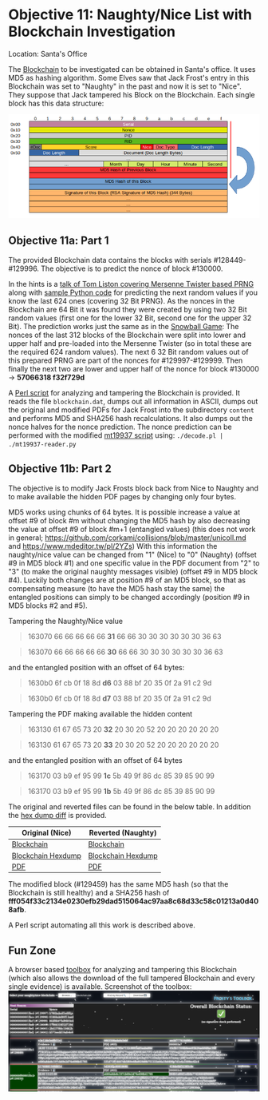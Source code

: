 # Objective 11: Naughty/Nice List with Blockchain Investigation
Location: Santa's Office

The [Blockchain](https://download.holidayhackchallenge.com/2020/blockchain.dat) to be investigated can be obtained in Santa's office.
It uses MD5 as hashing algorithm. Some Elves saw that Jack Frost's entry in this Blockchain was set to "Naughty" in the past and now it is set to "Nice". They suppose that Jack tampered his Block on the Blockchain.
Each single block has this data structure:

![data structure ](https://github.com/joergschwarzwaelder/hhc2020/blob/master/Objective-11/Blockchain%20Definition.png)


## Objective 11a: Part 1

The provided Blockchain data contains the blocks with serials #128449-#129996. The objective is to predict the nonce of block #130000.

In the hints is a [talk of Tom Liston covering Mersenne Twister based PRNG ](https://www.youtube.com/watch?v=Jo5Nlbqd-Vg) along with [sample Python code](https://github.com/tliston/mt19937) for predicting the next random values if you know the last 624 ones (covering 32 Bit PRNG).
As the nonces in the Blockchain are 64 Bit it was found they were created by using two 32 Bit random values (first one for the lower 32 Bit, second one for the upper 32 Bit).
The prediction works just the same as in the [Snowball Game](https://github.com/joergschwarzwaelder/hhc2020/blob/master/Additional/Snowball%20Game.md): The nonces of the last 312 blocks of the Blockchain were split into lower and upper half and pre-loaded into the Mersenne Twister (so in total these are the required 624 random values).
The next 6 32 Bit random values out of this prepared PRNG are part of the nonces for #129997-#129999.
Then finally the next two are lower and upper half of the nonce for block #130000 -> **57066318 f32f729d**

A [Perl script](https://github.com/joergschwarzwaelder/hhc2020/blob/master/Objective-11/decode.pl) for analyzing and tampering the Blockchain is provided.
It reads the file `blockchain.dat`, dumps out all information in ASCII, dumps out the original and modified PDFs for Jack Frost into the subdirectory `content` and performs MD5 and SHA256 hash recalculations.
It also dumps out the nonce halves for the nonce prediction.
The nonce prediction can be performed with the modified [mt19937 script](https://github.com/joergschwarzwaelder/hhc2020/blob/master/Objective-11/mt19937-reader.py) using: `./decode.pl | ./mt19937-reader.py`

## Objective 11b: Part 2

The objective is to modify Jack Frosts block back from Nice to Naughty and to make available the hidden PDF pages by changing only four bytes.

MD5 works using chunks of 64 bytes. It is possible increase a value at offset #9 of block #m without changing the MD5 hash by also decreasing the value at offset #9 of block #m+1 (entangled values) (this does not work in general; https://github.com/corkami/collisions/blob/master/unicoll.md and https://www.mdeditor.tw/pl/2YZs)
With this information the naughty/nice value can be changed from "1" (Nice) to "0" (Naughty) (offset #9 in MD5 block #1) and one specific value in the PDF document from "2" to "3" (to make the original naughty messages visible) (offset #9 in MD5 block #4).
Luckily both changes are at position #9 of an MD5 block, so that as compensating measure (to have the MD5 hash stay the same) the entangled positions can simply to be changed accordingly (position #9 in MD5 blocks #2 and #5).

Tampering the Naughty/Nice value
> 163070 66 66 66 66 66 **31** 66 66 30 30 30 30 30 30 36 63

> 163070 66 66 66 66 66 **30** 66 66 30 30 30 30 30 30 36 63

and the entangled position with an offset of 64 bytes:
> 1630b0 6f cb 0f 18 8d **d6** 03 88 bf 20 35 0f 2a 91 c2 9d

> 1630b0 6f cb 0f 18 8d **d7** 03 88 bf 20 35 0f 2a 91 c2 9d

Tampering the PDF making available the hidden content
> 163130 61 67 65 73 20 **32** 20 30 20 52 20 20 20 20 20 20

> 163130 61 67 65 73 20 **33** 20 30 20 52 20 20 20 20 20 20

and the entangled position with an offset of 64 bytes
> 163170 03 b9 ef 95 99 **1c** 5b 49 9f 86 dc 85 39 85 90 99

> 163170 03 b9 ef 95 99 **1b** 5b 49 9f 86 dc 85 39 85 90 99

The original and reverted files can be found in the below table.
In addition the [hex dump diff](https://github.com/joergschwarzwaelder/hhc2020/blob/master/Objective-11/blockchain-naughty-nice-diff.dump) is provided.

|Original (Nice)|Reverted (Naughty)  |
|--|--|
|[Blockchain](https://github.com/joergschwarzwaelder/hhc2020/blob/master/Objective-11/blockchain.dat)  |[Blockchain](https://github.com/joergschwarzwaelder/hhc2020/blob/master/Objective-11/blockchain-back-to-original.dat)  |
|[Blockchain Hexdump](https://github.com/joergschwarzwaelder/hhc2020/blob/master/Objective-11/blockchain.dump) |[Blockchain Hexdump](https://github.com/joergschwarzwaelder/hhc2020/blob/master/Objective-11/blockchain-back-to-original.dump) |
|[PDF](https://github.com/joergschwarzwaelder/hhc2020/blob/master/Objective-11/000000000001f9b3-1-nice.pdf) |[PDF](https://github.com/joergschwarzwaelder/hhc2020/blob/master/Objective-11/000000000001f9b3-1-naughty.pdf) |

The modified block (#129459) has the same MD5 hash (so that the Blockchain is still healthy) and a SHA256 hash of **fff054f33c2134e0230efb29dad515064ac97aa8c68d33c58c01213a0d408afb**.

A Perl script automating all this work is described above.

## Fun Zone

A browser based [toolbox](https://github.com/joergschwarzwaelder/hhc2020/blob/master/Objective-11/Frostys-Toolbox.html) for analyzing and tampering this Blockchain (which also allows the download of the full tampered Blockchain and every single evidence) is available.
Screenshot of the toolbox:
![toolbox](https://github.com/joergschwarzwaelder/hhc2020/blob/master/Objective-11/Frostys-Toolbox.png)
<!--stackedit_data:
eyJoaXN0b3J5IjpbMTk5ODA5MjQ1MSwtMjExNjUxOTQ5MiwtMj
A2NDA4NzY4NCwtNTk1MTEwMDk4LDg5NTk4OTc3OCwxMTk5MjIx
ODY2LDM2MTI0NzcyNiwtMTc5MzM5NzQ4MCw2ODAyNTkyLDQ2Nj
I5NDc2MCwzNDc1MzQ3MzYsNDczMjkwNTYwLDE0Njg5NDcxODMs
LTk5OTc2NDUwNywxODA5NzgzNjYsMTEyNzcyMjQ3NiwxNzU1OD
g4NTcxXX0=
-->
